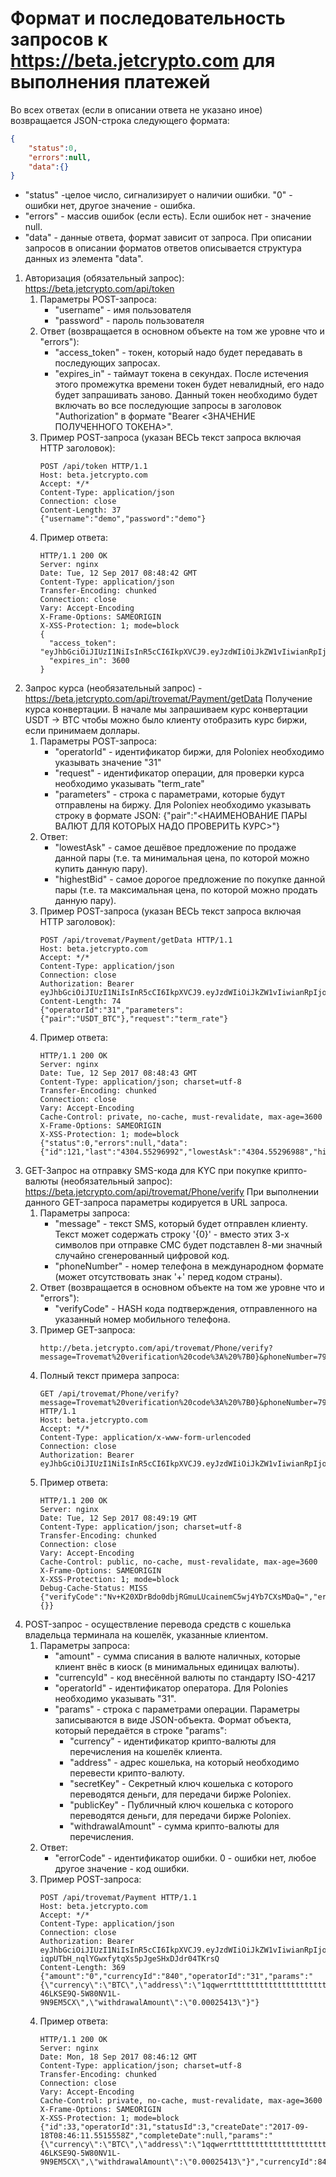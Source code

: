 # Формат и последовательность запросов к https://beta.jetcrypto.com для выполнения платежей

Во всех ответах (если в описании ответа не указано иное) возвращается JSON-строка следующего формата:
```JSON
{
	"status":0,
	"errors":null,
	"data":{}
}
```
* "status" -целое число, сигнализирует о наличии ошибки. "0" - ошибки нет, другое значение - ошибка.
* "errors" - массив ошибок (если есть). Если ошибок нет - значение null.
* "data" - данные ответа, формат зависит от запроса.
При описании запросов в описании форматов ответов описывается структура данных из элемента "data". 

1. Авторизация (обязательный запрос): https://beta.jetcrypto.com/api/token
    1. Параметры POST-запроса: 
	    * "username" - имя пользователя
	    * "password" - пароль пользователя
    1. Ответ (возвращается в основном объекте на том же уровне что и "errors"):
	    * "access_token" - токен, который надо будет передавать в последующих запросах.
	    * "expires_in" - таймаут токена в секундах. После истечения этого промежутка времени токен будет невалидный, его надо будет запрашивать заново. Данный токен необходимо будет включать во все последующие запросы в заголовок "Authorization" в формате "Bearer <ЗНАЧЕНИЕ ПОЛУЧЕННОГО ТОКЕНА>".
    1. Пример POST-запроса (указан ВЕСЬ текст запроса включая HTTP заголовок): 
        ```
        POST /api/token HTTP/1.1
        Host: beta.jetcrypto.com
        Accept: */*
        Content-Type: application/json
        Connection: close
        Content-Length: 37
        {"username":"demo","password":"demo"}
        ```
    1. Пример ответа:
        ```
        HTTP/1.1 200 OK
        Server: nginx
        Date: Tue, 12 Sep 2017 08:48:42 GMT
        Content-Type: application/json
        Transfer-Encoding: chunked
        Connection: close
        Vary: Accept-Encoding
        X-Frame-Options: SAMEORIGIN
        X-XSS-Protection: 1; mode=block
        {
          "access_token": "eyJhbGciOiJIUzI1NiIsInR5cCI6IkpXVCJ9.eyJzdWIiOiJkZW1vIiwianRpIjoiYzA5Y2M4MTQtOWY2My00ODFhLWJlMDctMmJiODZiMjA4MTY4IiwiaWF0IjoxNTA1MjA2MTIyLCJodHRwOi8vc2NoZW1hcy54bWxzb2FwLm9yZy93cy8yMDA1LzA1L2lkZW50aXR5L2NsYWltcy9uYW1lIjoiMTM2IiwibmJmIjoxNTA1MjA2MTIyLCJleHAiOjE1MDUyMDk3MjIsImlzcyI6IkRlbW9Jc3N1ZXIiLCJhdWQiOiJEZW1vQXVkaWVuY2UifQ.zmI0suMxhIaflYK1tQFUfKm7m_JDFk_FdONOfyBFCIM",
          "expires_in": 3600
        }
        ```
1. Запрос курса (необязательный запрос) -  https://beta.jetcrypto.com/api/trovemat/Payment/getData
    Получение курса конвертации. В начале мы запрашиваем курс конвертации USDT -> BTC чтобы можно было клиенту отобразить курс биржи, если принимаем доллары.
    1. Параметры POST-запроса:
        * "operatorId" - идентификатор биржи, для Poloniex необходимо указывать значение "31"
        * "request" - идентификатор операции, для проверки курса необходимо указывать "term_rate"
        * "parameters" - строка с параметрами, которые будут отправлены на биржу. Для Poloniex необходимо указывать строку в формате JSON: {"pair":"<НАИМЕНОВАНИЕ ПАРЫ ВАЛЮТ ДЛЯ КОТОРЫХ НАДО ПРОВЕРИТЬ КУРС>"}
    1. Ответ:
        * "lowestAsk" - самое дешёвое предложение по продаже данной пары (т.е. та минимальная цена, по которой можно купить данную пару).
        * "highestBid" - самое дорогое предложение по покупке данной пары (т.е. та максимальная цена, по которой можно продать данную пару).
    1. Пример POST-запроса (указан ВЕСЬ текст запроса включая HTTP заголовок): 
        ```
        POST /api/trovemat/Payment/getData HTTP/1.1
        Host: beta.jetcrypto.com
        Accept: */*
        Content-Type: application/json
        Connection: close
        Authorization: Bearer eyJhbGciOiJIUzI1NiIsInR5cCI6IkpXVCJ9.eyJzdWIiOiJkZW1vIiwianRpIjoiYzA5Y2M4MTQtOWY2My00ODFhLWJlMDctMmJiODZiMjA4MTY4IiwiaWF0IjoxNTA1MjA2MTIyLCJodHRwOi8vc2NoZW1hcy54bWxzb2FwLm9yZy93cy8yMDA1LzA1L2lkZW50aXR5L2NsYWltcy9uYW1lIjoiMTM2IiwibmJmIjoxNTA1MjA2MTIyLCJleHAiOjE1MDUyMDk3MjIsImlzcyI6IkRlbW9Jc3N1ZXIiLCJhdWQiOiJEZW1vQXVkaWVuY2UifQ.zmI0suMxhIaflYK1tQFUfKm7m_JDFk_FdONOfyBFCIM
        Content-Length: 74
        {"operatorId":"31","parameters":{"pair":"USDT_BTC"},"request":"term_rate"}
        ```
    1. Пример ответа:
        ```
        HTTP/1.1 200 OK
        Server: nginx
        Date: Tue, 12 Sep 2017 08:48:43 GMT
        Content-Type: application/json; charset=utf-8
        Transfer-Encoding: chunked
        Connection: close
        Vary: Accept-Encoding
        Cache-Control: private, no-cache, must-revalidate, max-age=3600
        X-Frame-Options: SAMEORIGIN
        X-XSS-Protection: 1; mode=block
        {"status":0,"errors":null,"data":{"id":121,"last":"4304.55296992","lowestAsk":"4304.55296988","highestBid":"4300.64503227","percentChange":"0.03351844","baseVolume":"21215974.57295936","quoteVolume":"4995.42522410","isFrozen":"0","high24hr":"4376.40009654","low24hr":"4155.00000007"}}
	    ```
1. GET-Запрос на отправку SMS-кода для KYC при покупке крипто-валюты (необязательный запрос): https://beta.jetcrypto.com/api/trovemat/Phone/verify
    При выполнении данного GET-запроса параметры кодируется в URL запроса. 
    1. Параметры запроса:
        * "message" - текст SMS, который будет отправлен клиенту. Текст может содержать строку '{0}' - вместо этих 3-х символов при отправке СМС будет подставлен 8-ми значный случайно сгенерованный цифровой код.
        * "phoneNumber" - номер телефона в международном формате (может отсутствовать знак '+' перед кодом страны).
    1. Ответ (возвращается в основном объекте на том же уровне что и "errors"):
        * "verifyCode" - HASH кода подтверждения, отправленного на указанный номер мобильного телефона.
    1. Пример GET-запроса:
        ```
        http://beta.jetcrypto.com/api/trovemat/Phone/verify?message=Trovemat%20verification%20code%3A%20%7B0}&phoneNumber=79262234733
        ```
    1. Полный текст примера запроса:
        ```
        GET /api/trovemat/Phone/verify?message=Trovemat%20verification%20code%3A%20%7B0}&phoneNumber=79262234733 HTTP/1.1
        Host: beta.jetcrypto.com
        Accept: */*
        Content-Type: application/x-www-form-urlencoded
        Connection: close
        Authorization: Bearer eyJhbGciOiJIUzI1NiIsInR5cCI6IkpXVCJ9.eyJzdWIiOiJkZW1vIiwianRpIjoiYzA5Y2M4MTQtOWY2My00ODFhLWJlMDctMmJiODZiMjA4MTY4IiwiaWF0IjoxNTA1MjA2MTIyLCJodHRwOi8vc2NoZW1hcy54bWxzb2FwLm9yZy93cy8yMDA1LzA1L2lkZW50aXR5L2NsYWltcy9uYW1lIjoiMTM2IiwibmJmIjoxNTA1MjA2MTIyLCJleHAiOjE1MDUyMDk3MjIsImlzcyI6IkRlbW9Jc3N1ZXIiLCJhdWQiOiJEZW1vQXVkaWVuY2UifQ.zmI0suMxhIaflYK1tQFUfKm7m_JDFk_FdONOfyBFCIM 
        ```
    1. Пример ответа:
        ```
        HTTP/1.1 200 OK
        Server: nginx
        Date: Tue, 12 Sep 2017 08:49:19 GMT
        Content-Type: application/json; charset=utf-8
        Transfer-Encoding: chunked
        Connection: close
        Vary: Accept-Encoding
        Cache-Control: public, no-cache, must-revalidate, max-age=3600
        X-Frame-Options: SAMEORIGIN
        X-XSS-Protection: 1; mode=block
        Debug-Cache-Status: MISS
        {"verifyCode":"Nv+K20XDrBdo0dbjRGmuLUcainemC5wj4Yb7CXsMDaQ=","errorCode":0,"errors":{}} 
        ```
1. POST-запрос - осуществление перевода средств с кошелька владельца терминала на кошелёк, указанные клиентом.
    1. Параметры запроса:
        * "amount" - сумма списания в валюте наличных, которые клиент внёс в киоск (в минимальных единицах валюты).
        * "currencyId" - код внесённой валюты по стандарту ISO-4217
        * "operatorId" - идентификатор оператора. Для Polonies необходимо указывать "31".
        * "params" - строка с параметрами операции. Параметры записываются в виде JSON-объекта.
            Формат объекта, который передаётся в строке "params":
            * "currency" - идентификатор крипто-валюты для перечисления на кошелёк клиента.
            * "address" - адрес кошелька, на который необходимо перевести крипто-валюту.
            * "secretKey" - Секретный ключ кошелька с которого переводятся деньги, для передачи бирже Poloniex.
            * "publicKey" - Публичный ключ кошелька с которого переводятся деньги, для передачи бирже Poloniex.
            * "withdrawalAmount" - сумма крипто-валюты для перечисления.
    1. Ответ:
        * "errorCode" - идентификатор ошибки. 0 - ошибки нет, любое другое значение - код ошибки.
    1. Пример POST-запроса:
        ```
        POST /api/trovemat/Payment HTTP/1.1
        Host: beta.jetcrypto.com
        Accept: */*
        Content-Type: application/json
        Connection: close
        Authorization: Bearer eyJhbGciOiJIUzI1NiIsInR5cCI6IkpXVCJ9.eyJzdWIiOiJkZW1vIiwianRpIjoiYTQxN2EwMDktNjhjNy00OWVlLTlkODgtNGNlMDE3YzA0Y2VhIiwiaWF0IjoxNTA1NzI0Mjk5LCJodHRwOi8vc2NoZW1hcy54bWxzb2FwLm9yZy93cy8yMDA1LzA1L2lkZW50aXR5L2NsYWltcy9uYW1lIjoiMTM2IiwibmJmIjoxNTA1NzI0Mjk5LCJleHAiOjE1MDU3Mjc4OTksImlzcyI6IkRlbW9Jc3N1ZXIiLCJhdWQiOiJEZW1vQXVkaWVuY2UifQ.r8-iqpUTbH_nqlYGwxfytqXs5pJgeSHxDJdr04TKrsQ
        Content-Length: 369
        {"amount":"0","currencyId":"840","operatorId":"31","params":"{\"currency\":\"BTC\",\"address\":\"1qqwerrttttttttttttttttttttttt\",\"secretKey\":\"a58e8f5ac3f8aef2e5fcce9d53da8fe2c73fabdf5c691d2b237a6df6fb5ecdbccb2a6b2c93f248b3de2ec1d39d85ba9f6e5955541198221e2ce02b5d155caf56\",\"publicKey\":\"L8JEFBDI-46LKSE9Q-5W80NV1L-9N9EM5CX\",\"withdrawalAmount\":\"0.00025413\"}"}
        ```        
    1. Пример ответа:
        ```
        HTTP/1.1 200 OK
        Server: nginx
        Date: Mon, 18 Sep 2017 08:46:12 GMT
        Content-Type: application/json; charset=utf-8
        Transfer-Encoding: chunked
        Connection: close
        Vary: Accept-Encoding
        Cache-Control: private, no-cache, must-revalidate, max-age=3600
        X-Frame-Options: SAMEORIGIN
        X-XSS-Protection: 1; mode=block
        {"id":33,"operatorId":31,"statusId":3,"createDate":"2017-09-18T08:46:11.5515558Z","completeDate":null,"params":"{\"currency\":\"BTC\",\"address\":\"1qqwerrttttttttttttttttttttttt\",\"secretKey\":\"a58e8f5ac3f8aef2e5fcce9d53da8fe2c73fabdf5c691d2b237a6df6fb5ecdbccb2a6b2c93f248b3de2ec1d39d85ba9f6e5955541198221e2ce02b5d155caf56\",\"publicKey\":\"L8JEFBDI-46LKSE9Q-5W80NV1L-9N9EM5CX\",\"withdrawalAmount\":\"0.00025413\"}","currencyId":840,"amount":0,"userId":136,"moneySource":0,"moneySourceId":-1,"session":"242f29fcf06e4523b3b421ea00420635","errorCode":1,"errors":null}
        ```

